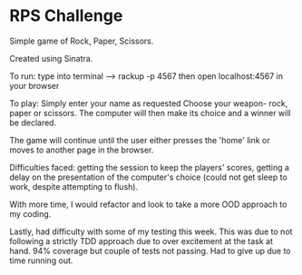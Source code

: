 # RPS Challenge

Simple game of Rock, Paper, Scissors.

Created using Sinatra.

To run: type into terminal -->     rackup -p 4567
 then open localhost:4567 in your browser

 To play: Simply enter your name as requested
 Choose your weapon- rock, paper or scissors.
 The computer will then make its choice and a winner will be declared.

 The game will continue until the user either presses the 'home' link or moves
 to another page in the browser.

 Difficulties faced: getting the session to keep the players' scores,
 getting a delay on the presentation of the computer's choice (could not get sleep
   to work, despite attempting to flush).

 With more time, I would refactor and look to take a more OOD approach to my coding.

 Lastly, had difficulty with some of my testing this week. This was due to not following
 a strictly TDD approach due to over excitement at the task at hand. 94% coverage but couple
 of tests not passing. Had to give up due to time running out.
